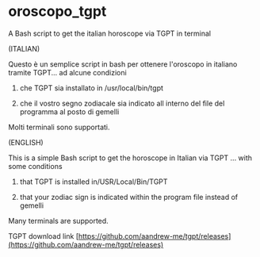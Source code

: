 # oroscopo_tgpt
A Bash script to get the italian horoscope via TGPT in terminal

(ITALIAN)

Questo è un semplice script in bash per ottenere l'oroscopo in italiano tramite TGPT... ad alcune condizioni

1) che TGPT sia installato in /usr/local/bin/tgpt

2) che il vostro segno zodiacale sia indicato all interno del file del programma al posto di gemelli

Molti terminali sono supportati.

(ENGLISH)

This is a simple Bash script to get the horoscope in Italian via TGPT ... with some conditions

1) that TGPT is installed in/USR/Local/Bin/TGPT

2) that your zodiac sign is indicated within the program file instead of gemelli

Many terminals are supported.

TGPT download link [https://github.com/aandrew-me/tgpt/releases](https://github.com/aandrew-me/tgpt/releases)



